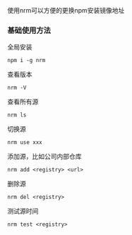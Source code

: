 使用nrm可以方便的更换npm安装镜像地址

### 基础使用方法

全局安装
```shell
npm i -g nrm
```

查看版本
```shell
nrm -V
```

查看所有源
```shell
nrm ls
```

切换源
```shell
nrm use xxx
```

添加源，比如公司内部仓库
```shell
nrm add <registry> <url>
```

删除源
```shell
nrm del <registry>
```

测试源时间
```shell
nrm test <registry>
```
